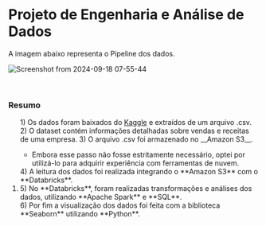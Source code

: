 <h1>Projeto de Engenharia e Análise de Dados</h1>
<p>A imagem abaixo representa o Pipeline dos dados.</p>

![Screenshot from 2024-09-18 07-55-44](https://github.com/user-attachments/assets/9aed1e49-c3e5-421b-952c-3c6574800aaf)

<br>
<h3>Resumo</h3>
<ol>
  1) Os dados foram baixados do <a href="https://www.kaggle.com/datasets/abdullah0a/retail-sales-data-with-seasonal-trends-and-marketing">Kaggle</a> e extraídos de um arquivo .csv.</li>
  2) O dataset contém informações detalhadas sobre vendas e receitas de uma empresa.</li>
  3) O arquivo .csv foi armazenado no __Amazon S3__.</li>
    <ul>
      <li>Embora esse passo não fosse estritamente necessário, optei por utilizá-lo para adquirir experiência com ferramentas de nuvem.</li>
    </ul>
  4) A leitura dos dados foi realizada integrando o **Amazon S3** com o **Databricks**.<li>
  5) No **Databricks**, foram realizadas transformações e análises dos dados, utilizando **Apache Spark** e **SQL**.</li>
  6) Por fim a visualização dos dados foi feita com a biblioteca **Seaborn** utilizando **Python**.</li>
</ol>
